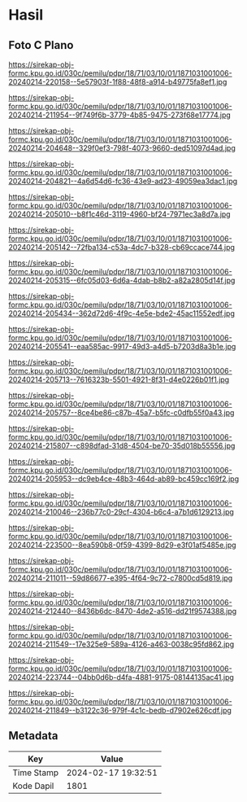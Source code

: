 # Hasil

## Foto C Plano

https://sirekap-obj-formc.kpu.go.id/030c/pemilu/pdpr/18/71/03/10/01/1871031001006-20240214-220158--5e57903f-1f88-48f8-a914-b49775fa8ef1.jpg

https://sirekap-obj-formc.kpu.go.id/030c/pemilu/pdpr/18/71/03/10/01/1871031001006-20240214-211954--9f749f6b-3779-4b85-9475-273f68e17774.jpg

https://sirekap-obj-formc.kpu.go.id/030c/pemilu/pdpr/18/71/03/10/01/1871031001006-20240214-204648--329f0ef3-798f-4073-9660-ded51097d4ad.jpg

https://sirekap-obj-formc.kpu.go.id/030c/pemilu/pdpr/18/71/03/10/01/1871031001006-20240214-204821--4a6d54d6-fc36-43e9-ad23-49059ea3dac1.jpg

https://sirekap-obj-formc.kpu.go.id/030c/pemilu/pdpr/18/71/03/10/01/1871031001006-20240214-205010--b8f1c46d-3119-4960-bf24-7971ec3a8d7a.jpg

https://sirekap-obj-formc.kpu.go.id/030c/pemilu/pdpr/18/71/03/10/01/1871031001006-20240214-205142--72fba134-c53a-4dc7-b328-cb69ccace744.jpg

https://sirekap-obj-formc.kpu.go.id/030c/pemilu/pdpr/18/71/03/10/01/1871031001006-20240214-205315--6fc05d03-6d6a-4dab-b8b2-a82a2805d14f.jpg

https://sirekap-obj-formc.kpu.go.id/030c/pemilu/pdpr/18/71/03/10/01/1871031001006-20240214-205434--362d72d6-4f9c-4e5e-bde2-45ac11552edf.jpg

https://sirekap-obj-formc.kpu.go.id/030c/pemilu/pdpr/18/71/03/10/01/1871031001006-20240214-205541--eaa585ac-9917-49d3-a4d5-b7203d8a3b1e.jpg

https://sirekap-obj-formc.kpu.go.id/030c/pemilu/pdpr/18/71/03/10/01/1871031001006-20240214-205713--7616323b-5501-4921-8f31-d4e0226b01f1.jpg

https://sirekap-obj-formc.kpu.go.id/030c/pemilu/pdpr/18/71/03/10/01/1871031001006-20240214-205757--8ce4be86-c87b-45a7-b5fc-c0dfb55f0a43.jpg

https://sirekap-obj-formc.kpu.go.id/030c/pemilu/pdpr/18/71/03/10/01/1871031001006-20240214-215807--c898dfad-31d8-4504-be70-35d018b55556.jpg

https://sirekap-obj-formc.kpu.go.id/030c/pemilu/pdpr/18/71/03/10/01/1871031001006-20240214-205953--dc9eb4ce-48b3-464d-ab89-bc459cc169f2.jpg

https://sirekap-obj-formc.kpu.go.id/030c/pemilu/pdpr/18/71/03/10/01/1871031001006-20240214-210046--236b77c0-29cf-4304-b6c4-a7b1d6129213.jpg

https://sirekap-obj-formc.kpu.go.id/030c/pemilu/pdpr/18/71/03/10/01/1871031001006-20240214-223500--8ea590b8-0f59-4399-8d29-e3f01af5485e.jpg

https://sirekap-obj-formc.kpu.go.id/030c/pemilu/pdpr/18/71/03/10/01/1871031001006-20240214-211011--59d86677-e395-4f64-9c72-c7800cd5d819.jpg

https://sirekap-obj-formc.kpu.go.id/030c/pemilu/pdpr/18/71/03/10/01/1871031001006-20240214-212440--8436b6dc-8470-4de2-a516-dd21f9574388.jpg

https://sirekap-obj-formc.kpu.go.id/030c/pemilu/pdpr/18/71/03/10/01/1871031001006-20240214-211549--17e325e9-589a-4126-a463-0038c95fd862.jpg

https://sirekap-obj-formc.kpu.go.id/030c/pemilu/pdpr/18/71/03/10/01/1871031001006-20240214-223744--04bb0d6b-d4fa-4881-9175-08144135ac41.jpg

https://sirekap-obj-formc.kpu.go.id/030c/pemilu/pdpr/18/71/03/10/01/1871031001006-20240214-211849--b3122c36-979f-4c1c-bedb-d7902e626cdf.jpg


## Metadata

| Key        | Value               |
| ---------- | ------------------- |
| Time Stamp | 2024-02-17 19:32:51 |
| Kode Dapil | 1801                |



